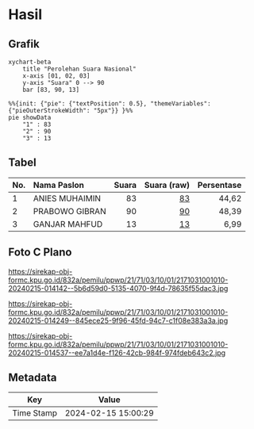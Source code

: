 # Hasil

## Grafik

```mermaid
xychart-beta
    title "Perolehan Suara Nasional"
    x-axis [01, 02, 03]
    y-axis "Suara" 0 --> 90
    bar [83, 90, 13]
```

```mermaid
%%{init: {"pie": {"textPosition": 0.5}, "themeVariables": {"pieOuterStrokeWidth": "5px"}} }%%
pie showData
    "1" : 83
    "2" : 90
    "3" : 13
```

## Tabel

| No. | Nama Paslon    | Suara | Suara (raw) | Persentase |
|:--- |:-------------- | -----:| -----------:| ----------:|
| 1   | ANIES MUHAIMIN | 83    | [83][p-1]   | 44,62      |
| 2   | PRABOWO GIBRAN | 90    | [90][p-2]   | 48,39      |
| 3   | GANJAR MAHFUD  | 13    | [13][p-3]   | 6,99       |


[p-1]: https://github.com/gigit-pemilu/pemilu-2024/blob/main/pilpres/hitung-suara/sub/21-kepulauan-riau/sub/71-kota-batam/sub/03-sekupang/sub/1001-sungai-harapan/sub/010-tps/sub/paslon-1.txt
[p-2]: https://github.com/gigit-pemilu/pemilu-2024/blob/main/pilpres/hitung-suara/sub/21-kepulauan-riau/sub/71-kota-batam/sub/03-sekupang/sub/1001-sungai-harapan/sub/010-tps/sub/paslon-2.txt
[p-3]: https://github.com/gigit-pemilu/pemilu-2024/blob/main/pilpres/hitung-suara/sub/21-kepulauan-riau/sub/71-kota-batam/sub/03-sekupang/sub/1001-sungai-harapan/sub/010-tps/sub/paslon-3.txt

## Foto C Plano

https://sirekap-obj-formc.kpu.go.id/832a/pemilu/ppwp/21/71/03/10/01/2171031001010-20240215-014142--5b6d59d0-5135-4070-9f4d-78635f55dac3.jpg

https://sirekap-obj-formc.kpu.go.id/832a/pemilu/ppwp/21/71/03/10/01/2171031001010-20240215-014249--845ece25-9f96-45fd-94c7-c1f08e383a3a.jpg

https://sirekap-obj-formc.kpu.go.id/832a/pemilu/ppwp/21/71/03/10/01/2171031001010-20240215-014537--ee7a1d4e-f126-42cb-984f-974fdeb643c2.jpg


## Metadata

| Key        | Value               |
| ---------- | ------------------- |
| Time Stamp | 2024-02-15 15:00:29 |



